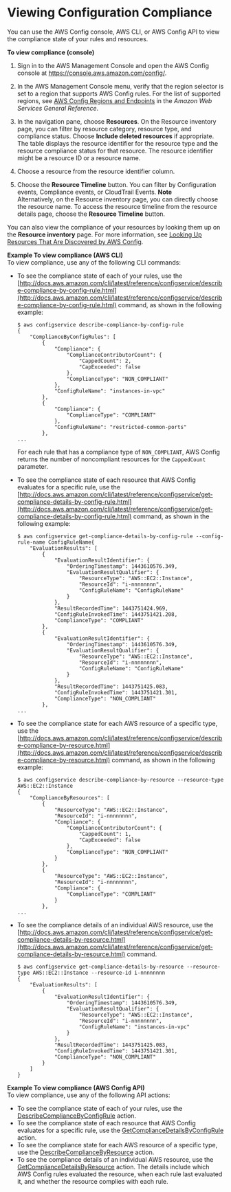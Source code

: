# Viewing Configuration Compliance<a name="evaluate-config_view-compliance"></a>

You can use the AWS Config console, AWS CLI, or AWS Config API to view the compliance state of your rules and resources\.

**To view compliance \(console\)**

1. Sign in to the AWS Management Console and open the AWS Config console at [https://console\.aws\.amazon\.com/config/](https://console.aws.amazon.com/config/)\.

1. In the AWS Management Console menu, verify that the region selector is set to a region that supports AWS Config rules\. For the list of supported regions, see [AWS Config Regions and Endpoints](https://docs.aws.amazon.com/general/latest/gr/rande.html#awsconfig_region) in the *Amazon Web Services General Reference*\.

1. In the navigation pane, choose **Resources**\. On the Resource inventory page, you can filter by resource category, resource type, and compliance status\. Choose **Include deleted resources** if appropriate\. The table displays the resource identifier for the resource type and the resource compliance status for that resource\. The resource identifier might be a resource ID or a resource name\. 

1. Choose a resource from the resource identifier column\.

1. Choose the **Resource Timeline** button\. You can filter by Configuration events, Compliance events, or CloudTrail Events\.
**Note**  
Alternatively, on the Resource inventory page, you can directly choose the resource name\. To access the resource timeline from the resource details page, choose the **Resource Timeline** button\.

You can also view the compliance of your resources by looking them up on the **Resource inventory** page\. For more information, see [Looking Up Resources That Are Discovered by AWS Config](looking-up-discovered-resources.md)\.

**Example To view compliance \(AWS CLI\)**  
To view compliance, use any of the following CLI commands:  
+ To see the compliance state of each of your rules, use the [http://docs.aws.amazon.com/cli/latest/reference/configservice/describe-compliance-by-config-rule.html](http://docs.aws.amazon.com/cli/latest/reference/configservice/describe-compliance-by-config-rule.html) command, as shown in the following example:

  ```
  $ aws configservice describe-compliance-by-config-rule
  {
      "ComplianceByConfigRules": [
          {
              "Compliance": {
                  "ComplianceContributorCount": {
                      "CappedCount": 2,
                      "CapExceeded": false
                  },
                  "ComplianceType": "NON_COMPLIANT"
              },
              "ConfigRuleName": "instances-in-vpc"
          },
          {
              "Compliance": {
                  "ComplianceType": "COMPLIANT"
              },
              "ConfigRuleName": "restricted-common-ports"
          },
  ...
  ```

  For each rule that has a compliance type of `NON_COMPLIANT`, AWS Config returns the number of noncompliant resources for the `CappedCount` parameter\.
+ To see the compliance state of each resource that AWS Config evaluates for a specific rule, use the [http://docs.aws.amazon.com/cli/latest/reference/configservice/get-compliance-details-by-config-rule.html](http://docs.aws.amazon.com/cli/latest/reference/configservice/get-compliance-details-by-config-rule.html) command, as shown in the following example:

  ```
  $ aws configservice get-compliance-details-by-config-rule --config-rule-name ConfigRuleName{
      "EvaluationResults": [
          {
              "EvaluationResultIdentifier": {
                  "OrderingTimestamp": 1443610576.349,
                  "EvaluationResultQualifier": {
                      "ResourceType": "AWS::EC2::Instance",
                      "ResourceId": "i-nnnnnnnn",
                      "ConfigRuleName": "ConfigRuleName"
                  }
              },
              "ResultRecordedTime": 1443751424.969,
              "ConfigRuleInvokedTime": 1443751421.208,
              "ComplianceType": "COMPLIANT"
          },
          {
              "EvaluationResultIdentifier": {
                  "OrderingTimestamp": 1443610576.349,
                  "EvaluationResultQualifier": {
                      "ResourceType": "AWS::EC2::Instance",
                      "ResourceId": "i-nnnnnnnn",
                      "ConfigRuleName": "ConfigRuleName"
                  }
              },
              "ResultRecordedTime": 1443751425.083,
              "ConfigRuleInvokedTime": 1443751421.301,
              "ComplianceType": "NON_COMPLIANT"
          },
  ...
  ```
+ To see the compliance state for each AWS resource of a specific type, use the [http://docs.aws.amazon.com/cli/latest/reference/configservice/describe-compliance-by-resource.html](http://docs.aws.amazon.com/cli/latest/reference/configservice/describe-compliance-by-resource.html) command, as shown in the following example:

  ```
  $ aws configservice describe-compliance-by-resource --resource-type AWS::EC2::Instance
  {
      "ComplianceByResources": [
          {
              "ResourceType": "AWS::EC2::Instance",
              "ResourceId": "i-nnnnnnnn",
              "Compliance": {
                  "ComplianceContributorCount": {
                      "CappedCount": 1,
                      "CapExceeded": false
                  },
                  "ComplianceType": "NON_COMPLIANT"
              }
          },
          {
              "ResourceType": "AWS::EC2::Instance",
              "ResourceId": "i-nnnnnnnn",
              "Compliance": {
                  "ComplianceType": "COMPLIANT"
              }
          },
  ...
  ```
+ To see the compliance details of an individual AWS resource, use the [http://docs.aws.amazon.com/cli/latest/reference/configservice/get-compliance-details-by-resource.html](http://docs.aws.amazon.com/cli/latest/reference/configservice/get-compliance-details-by-resource.html) command\.

  ```
  $ aws configservice get-compliance-details-by-resource --resource-type AWS::EC2::Instance --resource-id i-nnnnnnnn
  {
      "EvaluationResults": [
          {
              "EvaluationResultIdentifier": {
                  "OrderingTimestamp": 1443610576.349,
                  "EvaluationResultQualifier": {
                      "ResourceType": "AWS::EC2::Instance",
                      "ResourceId": "i-nnnnnnnn",
                      "ConfigRuleName": "instances-in-vpc"
                  }
              },
              "ResultRecordedTime": 1443751425.083,
              "ConfigRuleInvokedTime": 1443751421.301,
              "ComplianceType": "NON_COMPLIANT"
          }
      ]
  }
  ```

**Example To view compliance \(AWS Config API\)**  
To view compliance, use any of the following API actions:  
+ To see the compliance state of each of your rules, use the [DescribeComplianceByConfigRule](https://docs.aws.amazon.com/config/latest/APIReference/API_DescribeComplianceByConfigRule.html) action\.
+ To see the compliance state of each resource that AWS Config evaluates for a specific rule, use the [GetComplianceDetailsByConfigRule](https://docs.aws.amazon.com/config/latest/APIReference/API_GetComplianceDetailsByConfigRule.html) action\.
+ To see the compliance state for each AWS resource of a specific type, use the [DescribeComplianceByResource](https://docs.aws.amazon.com/config/latest/APIReference/API_DescribeComplianceByResource.html) action\.
+ To see the compliance details of an individual AWS resource, use the [GetComplianceDetailsByResource](https://docs.aws.amazon.com/config/latest/APIReference/API_GetComplianceDetailsByResource.html) action\. The details include which AWS Config rules evaluated the resource, when each rule last evaluated it, and whether the resource complies with each rule\.